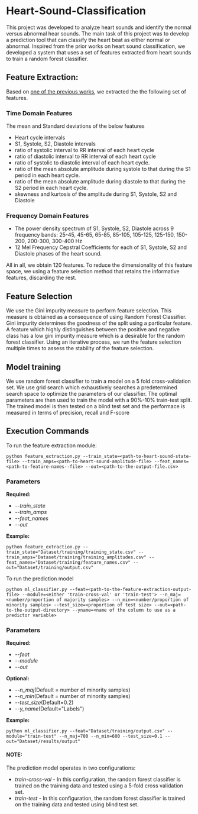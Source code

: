 # Heart-Sound-Classification

This project was developed to analyze heart sounds and identify the normal versus abnormal hear sounds. The main task of this project was to develop a prediction tool that can classify the heart beat as either normal or abnormal. Inspired from the prior works on heart sound classification, we developed a system that uses a set of features extracted from heart sounds to train a random forest classifier.

## Feature Extraction:

Based on [one of the previous works](http://ieeexplore.ieee.org/abstract/document/7868819/), we extracted the the following set of features.

### Time Domain Features
The mean and Standard deviations of the below features

- Heart cycle intervals
- S1, Systole, S2, Diastole intervals
- ratio of systolic interval to RR interval of each heart cycle
- ratio of diastolic interval to RR interval of each heart cycle 
- ratio of systolic to diastolic interval of each heart cycle.
- ratio of the mean absolute amplitude during systole to that during the S1 period in each heart cycle.
- ratio of the mean absolute amplitude during diastole to that during the S2 period in each heart cycle.
- skewness and kurtosis of the amplitude during S1, Systole, S2 and Diastole

### Frequency Domain Features
- The power density spectrum of S1, Systole, S2, Diastole across 9 frequency bands: 25-45, 45-65, 65-85, 85-105, 105-125, 125-150, 150-200, 200-300, 300-400 Hz
- 12 Mel Frequency Cepstral Coefficients for each of S1, Systole, S2 and Diastole phases of the heart sound.

All in all, we obtain 120 features. To reduce the dimensionality of this feature space, we using a feature selection method that retains the informative features, discarding the rest.


## Feature Selection

We use the Gini impurity measure to perform feature selection. This measure is obtained as a consequence of using Random Forest Classifier. Gini impurity determines the goodness of the split using a particular feature. A feature which highly distinguishes between the positive and negative class has a low gini impurity measure which is a desirable for the random forest classifier. Using an iterative process, we run the feature selection multiple times to assess the stability of the feature selection.

## Model training

We use random forest classifier to train a model on a 5 fold cross-validation set. We use grid search which exhaustively searches a predetermined search space to optimize the parameters of our classifier. The optimal parameters are then used to train the model with a 90%-10% train-test split. The trained model is then tested on a blind test set and the performace is measured in terms of precision, recall and F-score


## Execution Commands

To run the feature extraction module:
```
python feature_extraction.py --train_state=<path-to-heart-sound-state-file> --train_amps=<path-to-heart-sound-amplitude-file> --feat_names=<path-to-feature-names--file> --out=<path-to-the-output-file.csv>
```
### Parameters
**Required:**
- *--train_state*
- *--train_amps*
- *--feat_names*
- *--out*

**Example:**
```
python feature_extraction.py --train_state="Dataset/training/training_state.csv" --train_amps="Dataset/training/training_amplitudes.csv" --feat_names="Dataset/training/feature_names.csv" --out="Dataset/training/output.csv"
```

To run the prediction model

```
python ml_classifier.py --feat=<path-to-the-feature-extraction-output-file> --module=<either 'train-cross-val' or 'train-test'> --n_maj=<number/proportion of majority samples> --n_min=<number/proportion of minority samples> --test_size=<proportion of test size> --out=<path-to-the-output-directory> --yname=<name of the column to use as a predictor variable>
```
### Parameters
**Required:**
- *--feat*
- *--module*
- *--out*

**Optional:**
- *--n_maj*(Default = number of minority samples)
- *--n_min*(Default = number of minority samples)
- *--test_size*(Default=0.2)
- *--y_name*(Default="Labels")

**Example:**

```
python ml_classifier.py --feat="Dataset/training/output.csv" --module="train-test" --n_maj=700 --n_min=600 --test_size=0.1 --out="Dataset/results/output"
```

#### NOTE:
The prediction model operates in two configurations:
- *train-cross-val* - In this configuration, the random forest classifier is trained on the training data and tested using a 5-fold cross validation set.
- *train-test* - In this configuration, the random forest classifier is trained on the training data and tested using blind test set.
